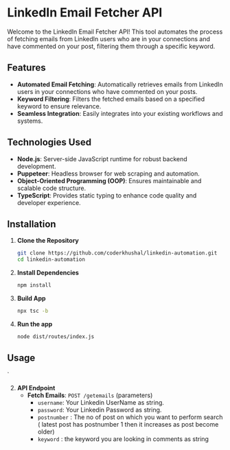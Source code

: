 # LinkedIn Email Fetcher API

Welcome to the LinkedIn Email Fetcher API! This tool automates the process of fetching emails from LinkedIn users who are in your connections and have commented on your post, filtering them through a specific keyword.

## Features

- **Automated Email Fetching**: Automatically retrieves emails from LinkedIn users in your connections who have commented on your posts.
- **Keyword Filtering**: Filters the fetched emails based on a specified keyword to ensure relevance.
- **Seamless Integration**: Easily integrates into your existing workflows and systems.

## Technologies Used

- **Node.js**: Server-side JavaScript runtime for robust backend development.
- **Puppeteer**: Headless browser for web scraping and automation.
- **Object-Oriented Programming (OOP)**: Ensures maintainable and scalable code structure.
- **TypeScript**: Provides static typing to enhance code quality and developer experience.

## Installation

1. **Clone the Repository**
    ```bash
    git clone https://github.com/coderkhushal/linkedin-automation.git
    cd linkedin-automation
    ```

2. **Install Dependencies**
    ```bash
    npm install
    ```

3. **Build App**
    ```bash
    npx tsc -b
    ```
4. **Run the app**
    ```bash
    node dist/routes/index.js
    ``` 

## Usage
`

2. **API Endpoint**
    - **Fetch Emails**: `POST /getemails`
      (parameters)
        - `username`: Your Linkedin UserName as string.
        - `password`: Your Linkedin Password as string.
        - `postnumber` : The no of post on which you want to perform search ( latest post has postnumber 1 then it increases as post become older)
        - `keyword` : the keyword you are looking in comments as string
    


